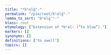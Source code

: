 ```yaml
---
title: "*bʰelǵʰ-"
permalink: "/pie/root/bʰelǵʰ-"
lemma_to_sort: "bʰelg'ʰ-"
klass: root
etymology: ["Extension of *bʰel- (“to blow”)."]
markers: []
synonyms: []
definitions: ["to swell"]
topics: []
---
```


